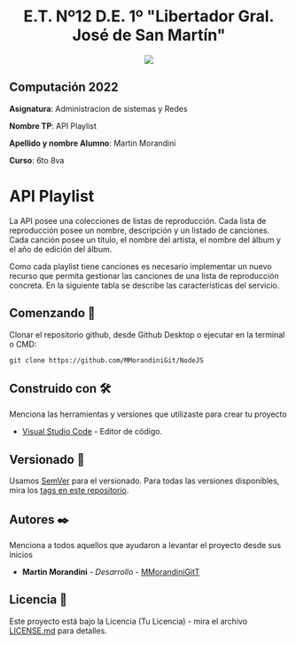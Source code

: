 <h1 align="center">E.T. Nº12 D.E. 1º "Libertador Gral. José de San Martín"</h1>
<p align="center">
  <img src="https://et12.edu.ar/imgs/et12.png">
</p>

## Computación 2022

**Asignatura**: Administracion de sistemas y Redes

**Nombre TP**: API Playlist

**Apellido y nombre Alumno**: Martin Morandini

**Curso**: 6to 8va

# API Playlist

La API posee una colecciones de listas de reproducción. Cada lista de reproducción posee un nombre, descripción y un listado de canciones. Cada canción posee un título, el nombre del artista, el nombre del álbum y el año de edición del álbum.

Como cada playlist tiene canciones es necesario implementar un nuevo recurso que permita gestionar las canciones de una lista de reproducción concreta. En la siguiente tabla se describe las características del servicio.


## Comenzando 🚀

Clonar el repositorio github, desde Github Desktop o ejecutar en la terminal o CMD:
```text
git clone https://github.com/MMorandiniGit/NodeJS
```

## Construido con 🛠️

Menciona las herramientas y versiones que utilizaste para crear tu proyecto

* [Visual Studio Code](https://code.visualstudio.com/#alt-downloads) - Editor de código.

## Versionado 📌

Usamos [SemVer](http://semver.org/) para el versionado. Para todas las versiones disponibles, mira los [tags en este repositorio](https://github.com/ET12DE1Computacion/simpleTemplateCSharp/tags).

## Autores ✒️

Menciona a todos aquellos que ayudaron a levantar el proyecto desde sus inicios

* **Martin Morandini** - _Desarrollo_ - [MMorandiniGitT](https://github.com/MMorandiniGit)

## Licencia 📄

Este proyecto está bajo la Licencia (Tu Licencia) - mira el archivo [LICENSE.md](LICENSE.md) para detalles.
